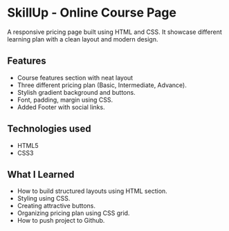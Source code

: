 # SkillUp - Online Course Page

A responsive pricing page built using HTML and CSS.
It showcase different learning plan with a clean layout and modern design.


## Features
- Course features section with neat layout
- Three different pricing plan (Basic, Intermediate, Advance).
- Stylish gradient background and buttons.
- Font, padding, margin using CSS.
- Added Footer with social links.


## Technologies used
- HTML5
- CSS3


## What I Learned
- How to build structured layouts using HTML section.
- Styling using CSS.
- Creating attractive buttons.
- Organizing pricing plan using CSS grid.
- How to push project to Github.
